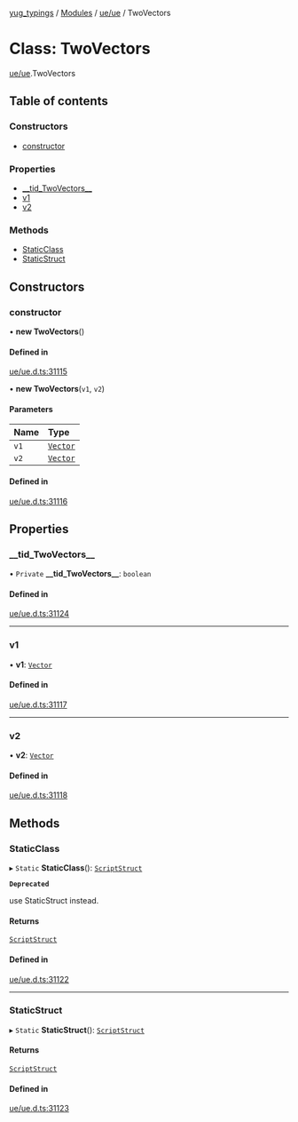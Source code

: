 [yug_typings](../README.md) / [Modules](../modules.md) / [ue/ue](../modules/ue_ue.md) / TwoVectors

# Class: TwoVectors

[ue/ue](../modules/ue_ue.md).TwoVectors

## Table of contents

### Constructors

- [constructor](ue_ue.TwoVectors.md#constructor)

### Properties

- [\_\_tid\_TwoVectors\_\_](ue_ue.TwoVectors.md#__tid_twovectors__)
- [v1](ue_ue.TwoVectors.md#v1)
- [v2](ue_ue.TwoVectors.md#v2)

### Methods

- [StaticClass](ue_ue.TwoVectors.md#staticclass)
- [StaticStruct](ue_ue.TwoVectors.md#staticstruct)

## Constructors

### constructor

• **new TwoVectors**()

#### Defined in

[ue/ue.d.ts:31115](https://github.com/YugMetaverse/yug_typings/blob/25cad34/ue/ue.d.ts#L31115)

• **new TwoVectors**(`v1`, `v2`)

#### Parameters

| Name | Type |
| :------ | :------ |
| `v1` | [`Vector`](ue_ue_s.Vector.md) |
| `v2` | [`Vector`](ue_ue_s.Vector.md) |

#### Defined in

[ue/ue.d.ts:31116](https://github.com/YugMetaverse/yug_typings/blob/25cad34/ue/ue.d.ts#L31116)

## Properties

### \_\_tid\_TwoVectors\_\_

• `Private` **\_\_tid\_TwoVectors\_\_**: `boolean`

#### Defined in

[ue/ue.d.ts:31124](https://github.com/YugMetaverse/yug_typings/blob/25cad34/ue/ue.d.ts#L31124)

___

### v1

• **v1**: [`Vector`](ue_ue_s.Vector.md)

#### Defined in

[ue/ue.d.ts:31117](https://github.com/YugMetaverse/yug_typings/blob/25cad34/ue/ue.d.ts#L31117)

___

### v2

• **v2**: [`Vector`](ue_ue_s.Vector.md)

#### Defined in

[ue/ue.d.ts:31118](https://github.com/YugMetaverse/yug_typings/blob/25cad34/ue/ue.d.ts#L31118)

## Methods

### StaticClass

▸ `Static` **StaticClass**(): [`ScriptStruct`](ue_ue.ScriptStruct.md)

**`Deprecated`**

use StaticStruct instead.

#### Returns

[`ScriptStruct`](ue_ue.ScriptStruct.md)

#### Defined in

[ue/ue.d.ts:31122](https://github.com/YugMetaverse/yug_typings/blob/25cad34/ue/ue.d.ts#L31122)

___

### StaticStruct

▸ `Static` **StaticStruct**(): [`ScriptStruct`](ue_ue.ScriptStruct.md)

#### Returns

[`ScriptStruct`](ue_ue.ScriptStruct.md)

#### Defined in

[ue/ue.d.ts:31123](https://github.com/YugMetaverse/yug_typings/blob/25cad34/ue/ue.d.ts#L31123)
